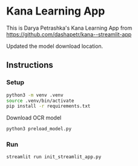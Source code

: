 # Kana Learning App

This is Darya Petrashka's Kana Learning App from https://github.com/dashapetr/kana--streamlit-app

Updated the model download location.


## Instructions

### Setup

```sh
python3 -m venv .venv
source .venv/bin/activate
pip install -r requirements.txt
```

Download OCR model

```sh
python3 preload_model.py
```

### Run

```sh
streamlit run init_streamlit_app.py
```
